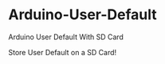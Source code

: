 Arduino-User-Default
====================

Arduino User Default With SD Card


Store User Default on a SD Card!
